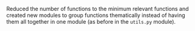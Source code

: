 Reduced the number of functions to the minimum relevant functions and created new modules to group functions thematically
instead of having them all together in one module (as before in the `utils.py` module).
